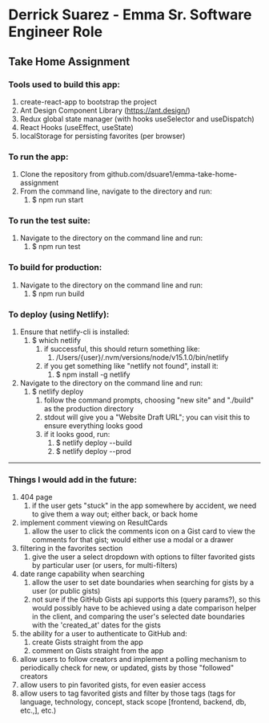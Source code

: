 # Derrick Suarez - Emma Sr. Software Engineer Role
## Take Home Assignment

### Tools used to build this app:
1. create-react-app to bootstrap the project
2. Ant Design Component Library (https://ant.design/)
3. Redux global state manager (with hooks useSelector and useDispatch)
4. React Hooks (useEffect, useState)
5. localStorage for persisting favorites (per browser)

### To run the app:
1. Clone the repository from github.com/dsuare1/emma-take-home-assignment
2. From the command line, navigate to the directory and run:
   1. $ npm run start

### To run the test suite:
1. Navigate to the directory on the command line and run:
   1. $ npm run test

### To build for production:
1. Navigate to the directory on the command line and run:
   1. $ npm run build

### To deploy (using Netlify):
1. Ensure that netlify-cli is installed:
   1. $ which netlify
      1. if successful, this should return something like:
         1. /Users/{user}/.nvm/versions/node/v15.1.0/bin/netlify
      2. if you get something like "netlify not found", install it:
         1. $ npm install -g netlify
2. Navigate to the directory on the command line and run:
   1. $ netlify deploy
      1. follow the command prompts, choosing "new site" and "./build" as the production directory
      2. stdout will give you a "Website Draft URL"; you can visit this to ensure everything looks good
      3. if it looks good, run:
         1. $ netlify deploy --build
         2. $ netlify deploy --prod

----
### Things I would add in the future:
1. 404 page
   1. if the user gets "stuck" in the app somewhere by accident, we need to give them a way out; either back, or back home
2. implement comment viewing on ResultCards
   1. allow the user to click the comments icon on a Gist card to view the comments for that gist; would either use a modal or a drawer
3. filtering in the favorites section
   1. give the user a select dropdown with options to filter favorited gists by particular user (or users, for multi-filters)
4. date range capability when searching
   1. allow the user to set date boundaries when searching for gists by a user (or public gists)
   2. not sure if the GitHub Gists api supports this (query params?), so this would possibly have to be achieved using a date comparison helper in the client, and comparing the user's selected date boundaries with the 'created_at' dates for the gists
5. the ability for a user to authenticate to GitHub and:
   1. create Gists straight from the app
   2. comment on Gists straight from the app
6. allow users to follow creators and implement a polling mechanism to periodically check for new, or updated, gists by those "followed" creators
7. allow users to pin favorited gists, for even easier access
8. allow users to tag favorited gists and filter by those tags (tags for language, technology, concept, stack scope [frontend, backend, db, etc.,], etc.)
